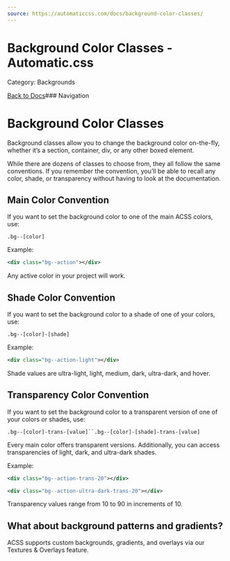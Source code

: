 ```yaml
---
source: https://automaticcss.com/docs/background-color-classes/
---
```


# Background Color Classes - Automatic.css

Category: Backgrounds

[Back to Docs](https://automaticcss.com/docs)### Navigation

# Background Color Classes

Background classes allow you to change the background color on-the-fly, whether it’s a section, container, div, or any other boxed element.

While there are dozens of classes to choose from, they all follow the same conventions. If you remember the convention, you’ll be able to recall any color, shade, or transparency without having to look at the documentation.

## Main Color Convention

If you want to set the background color to one of the main ACSS colors, use:

`.bg--[color]`

Example:

```xml
<div class="bg--action"></div>
```

Any active color in your project will work.

## Shade Color Convention

If you want to set the background color to a shade of one of your colors, use:

`.bg--[color]-[shade]`

Example:

```xml
<div class="bg--action-light"></div>
```

Shade values are ultra-light, light, medium, dark, ultra-dark, and hover.

## Transparency Color Convention

If you want to set the background color to a transparent version of one of your colors or shades, use:

`.bg--[color]-trans-[value]``.bg--[color]-[shade]-trans-[value]`

Every main color offers transparent versions. Additionally, you can access transparencies of light, dark, and ultra-dark shades.

Example:

```xml
<div class="bg--action-trans-20"></div>
```

```xml
<div class="bg--action-ultra-dark-trans-20"></div>
```

Transparency values range from 10 to 90 in increments of 10.

## What about background patterns and gradients?

ACSS supports custom backgrounds, gradients, and overlays via our Textures & Overlays feature.

